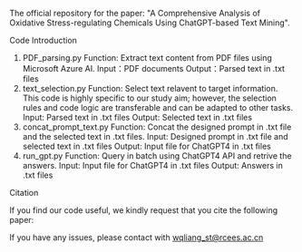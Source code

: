 The official repository for the paper: "A Comprehensive Analysis of Oxidative Stress-regulating Chemicals Using ChatGPT-based Text Mining".

Code Introduction
1. PDF_parsing.py
Function: Extract text content from PDF files using Microsoft Azure AI.
Input：PDF documents
Output：Parsed text in .txt files
2. text_selection.py
Function: Select text relavent to target information. This code is highly specific to our study aim; however, the selection rules and code logic are transferable and can be adapted to other tasks.
Input: Parsed text in .txt files
Output: Selected text in .txt files
3. concat_prompt_text.py
Function: Concat the designed prompt in .txt file and the selected text in .txt files. 
Input: Designed prompt in .txt file and selected text in .txt files
Output: Input file for ChatGPT4 in .txt files
4. run_gpt.py
Function: Query in batch using ChatGPT4 API and retrive the answers.
Input: Input file for ChatGPT4 in .txt files
Output: Answers in .txt files

Citation

If you find our code useful, we kindly request that you cite the following paper:

If you have any issues, please contact with wqliang_st@rcees.ac.cn
